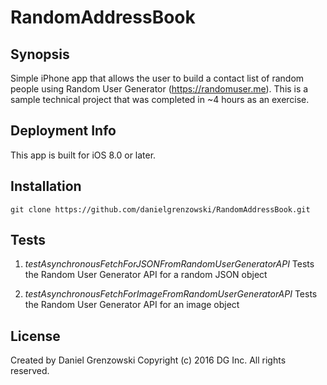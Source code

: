 # RandomAddressBook

## Synopsis
Simple iPhone app that allows the user to build a contact list of random people using Random User Generator (https://randomuser.me). This is a sample technical project that was completed in ~4 hours as an exercise.

## Deployment Info
This app is built for iOS 8.0 or later.

## Installation
`git clone https://github.com/danielgrenzowski/RandomAddressBook.git`

## Tests
1. _testAsynchronousFetchForJSONFromRandomUserGeneratorAPI_
Tests the Random User Generator API for a random JSON object

2. _testAsynchronousFetchForImageFromRandomUserGeneratorAPI_
Tests the Random User Generator API for an image object

## License
Created by Daniel Grenzowski
Copyright (c) 2016 DG Inc. All rights reserved.